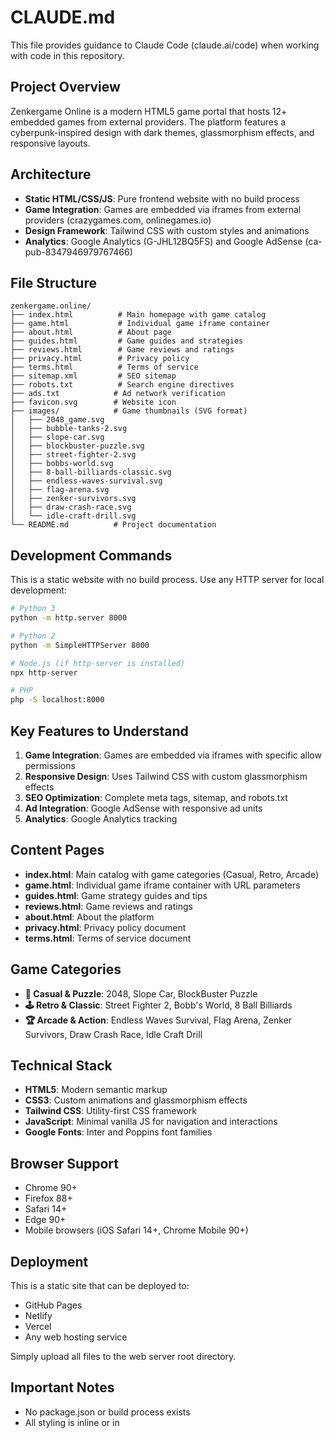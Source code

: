 # CLAUDE.md

This file provides guidance to Claude Code (claude.ai/code) when working with code in this repository.

## Project Overview

Zenkergame Online is a modern HTML5 game portal that hosts 12+ embedded games from external providers. The platform features a cyberpunk-inspired design with dark themes, glassmorphism effects, and responsive layouts.

## Architecture

- **Static HTML/CSS/JS**: Pure frontend website with no build process
- **Game Integration**: Games are embedded via iframes from external providers (crazygames.com, onlinegames.io)
- **Design Framework**: Tailwind CSS with custom styles and animations
- **Analytics**: Google Analytics (G-JHL12BQ5FS) and Google AdSense (ca-pub-8347946979767466)

## File Structure

```
zenkergame.online/
├── index.html          # Main homepage with game catalog
├── game.html           # Individual game iframe container
├── about.html          # About page
├── guides.html         # Game guides and strategies
├── reviews.html        # Game reviews and ratings
├── privacy.html        # Privacy policy
├── terms.html          # Terms of service
├── sitemap.xml         # SEO sitemap
├── robots.txt          # Search engine directives
├── ads.txt            # Ad network verification
├── favicon.svg        # Website icon
├── images/            # Game thumbnails (SVG format)
│   ├── 2048_game.svg
│   ├── bubble-tanks-2.svg
│   ├── slope-car.svg
│   ├── blockbuster-puzzle.svg
│   ├── street-fighter-2.svg
│   ├── bobbs-world.svg
│   ├── 8-ball-billiards-classic.svg
│   ├── endless-waves-survival.svg
│   ├── flag-arena.svg
│   ├── zenker-survivors.svg
│   ├── draw-crash-race.svg
│   └── idle-craft-drill.svg
└── README.md          # Project documentation
```

## Development Commands

This is a static website with no build process. Use any HTTP server for local development:

```bash
# Python 3
python -m http.server 8000

# Python 2
python -m SimpleHTTPServer 8000

# Node.js (if http-server is installed)
npx http-server

# PHP
php -S localhost:8000
```

## Key Features to Understand

1. **Game Integration**: Games are embedded via iframes with specific allow permissions
2. **Responsive Design**: Uses Tailwind CSS with custom glassmorphism effects
3. **SEO Optimization**: Complete meta tags, sitemap, and robots.txt
4. **Ad Integration**: Google AdSense with responsive ad units
5. **Analytics**: Google Analytics tracking

## Content Pages

- **index.html**: Main catalog with game categories (Casual, Retro, Arcade)
- **game.html**: Individual game iframe container with URL parameters
- **guides.html**: Game strategy guides and tips
- **reviews.html**: Game reviews and ratings
- **about.html**: About the platform
- **privacy.html**: Privacy policy document
- **terms.html**: Terms of service document

## Game Categories

- **🎯 Casual & Puzzle**: 2048, Slope Car, BlockBuster Puzzle
- **🕹️ Retro & Classic**: Street Fighter 2, Bobb's World, 8 Ball Billiards
- **🏆 Arcade & Action**: Endless Waves Survival, Flag Arena, Zenker Survivors, Draw Crash Race, Idle Craft Drill

## Technical Stack

- **HTML5**: Modern semantic markup
- **CSS3**: Custom animations and glassmorphism effects
- **Tailwind CSS**: Utility-first CSS framework
- **JavaScript**: Minimal vanilla JS for navigation and interactions
- **Google Fonts**: Inter and Poppins font families

## Browser Support

- Chrome 90+
- Firefox 88+
- Safari 14+
- Edge 90+
- Mobile browsers (iOS Safari 14+, Chrome Mobile 90+)

## Deployment

This is a static site that can be deployed to:
- GitHub Pages
- Netlify
- Vercel
- Any web hosting service

Simply upload all files to the web server root directory.

## Important Notes

- No package.json or build process exists
- All styling is inline or in <style> tags
- Games are hosted externally via iframes
- AdSense and Analytics require proper configuration
- SEO is fully configured with meta tags and structured data